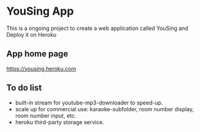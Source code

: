 # YouSing App
This is a ongoing project to create a web application called YouSing and Deploy it on Heroku

## App home page

https://yousing.heroku.com

## To do list

- built-in stream for youtube-mp3-downloader to speed-up.
- scale up for commercial use: karaoke-subfolder, room number display, room number input, etc.
- heroku third-party storage service.